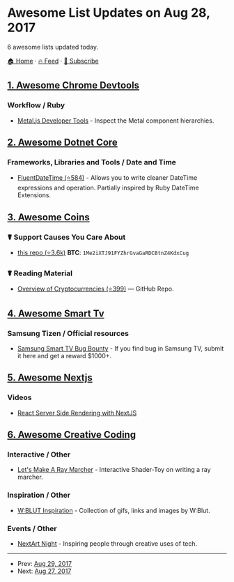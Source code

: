 # Awesome List Updates on Aug 28, 2017

6 awesome lists updated today.

[🏠 Home](/README.md) · [🔥 Feed](https://test.trackawesomelist.com/feed.xml) · [📮 Subscribe](https://trackawesomelist.us17.list-manage.com/subscribe?u=d2f0117aa829c83a63ec63c2f&id=36a103854c)



## [1. Awesome Chrome Devtools](/content/ChromeDevTools/awesome-chrome-devtools/README.md)

### Workflow / Ruby

*   [Metal.js Developer Tools](https://chrome.google.com/webstore/detail/metaljs-developer-tools/fagnjmppkokolnbloalifcmcooldhiik) - Inspect the Metal component hierarchies.

## [2. Awesome Dotnet Core](/content/thangchung/awesome-dotnet-core/README.md)

### Frameworks, Libraries and Tools / Date and Time

*   [FluentDateTime (⭐584)](https://github.com/FluentDateTime/FluentDateTime) - Allows you to write cleaner DateTime expressions and operation. Partially inspired by Ruby DateTime Extensions.

## [3. Awesome Coins](/content/Zheaoli/awesome-coins/README.md)

### ☤ Support Causes You Care About

*   [this repo (⭐3.6k)](https://github.com/kennethreitz/awesome-coins) **BTC**: `1Me2iXTJ91FYZhrGvaGaRDCBtnZ4KdxCug`

### ☤ Reading Material

*   [Overview of Cryptocurrencies (⭐399)](https://github.com/kilimchoi/cryptocurrency) — GitHub Repo.

## [4. Awesome Smart Tv](/content/vitalets/awesome-smart-tv/README.md)

### Samsung Tizen / Official resources

*   [Samsung Smart TV Bug Bounty](https://samsungtvbounty.com) - If you find bug in Samsung TV, submit it here and get a reward $1000+.

## [5. Awesome Nextjs](/content/unicodeveloper/awesome-nextjs/README.md)

### Videos

*   [React Server Side Rendering with NextJS](https://www.youtube.com/watch?v=JEBkh_vleTs\&t)

## [6. Awesome Creative Coding](/content/terkelg/awesome-creative-coding/README.md)

### Interactive / Other

*   [Let's Make A Ray Marcher](https://www.shadertoy.com/view/MdBfRK) - Interactive Shader-Toy on writing a ray marcher.

### Inspiration / Other

*   [W:BLUT Inspiration](http://inspiration.wblut.com/) - Collection of gifs, links and images by W:Blut.

### Events / Other

*   [NextArt Night](https://nextart.tech/) - Inspiring people through creative uses of tech.

---

- Prev: [Aug 29, 2017](/content/2017/08/29/README.md)
- Next: [Aug 27, 2017](/content/2017/08/27/README.md)